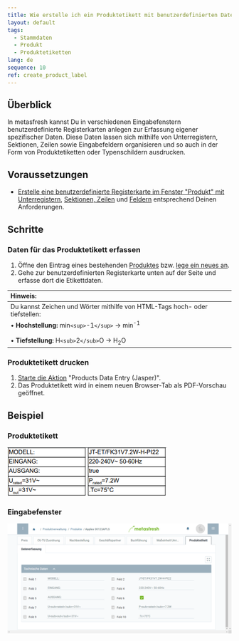 ```yaml
---
title: Wie erstelle ich ein Produktetikett mit benutzerdefinierten Daten?
layout: default
tags:
  - Stammdaten
  - Produkt
  - Produktetiketten
lang: de
sequence: 10
ref: create_product_label
---
```


## Überblick
In metasfresh kannst Du in verschiedenen Eingabefenstern benutzerdefinierte Registerkarten anlegen zur Erfassung eigener spezifischer Daten. Diese Daten lassen sich mithilfe von Unterregistern, Sektionen, Zeilen sowie Eingabefeldern organisieren und so auch in der Form von Produktetiketten oder Typenschildern ausdrucken.

## Voraussetzungen
- [Erstelle eine benutzerdefinierte Registerkarte im Fenster "Produkt" mit Unterregistern](Benutzerdefinierte_Registerkarte_anlegen), [Sektionen, Zeilen](Unterregister_Sektion_hinzufuegen) und [Feldern](Sektionszeilen_Felder_hinzufuegen) entsprechend Deinen Anforderungen.

## Schritte

### Daten für das Produktetikett erfassen
1. Öffne den Eintrag eines bestehenden [Produktes](Menu) bzw. [lege ein neues an](NeuesProdukt).
1. Gehe zur benutzerdefinierten Registerkarte unten auf der Seite und erfasse dort die Etikettdaten.

| **Hinweis:** |
| :--- |
| Du kannst Zeichen und Wörter mithilfe von HTML-Tags hoch- oder tiefstellen: |
| •&nbsp;**Hochstellung:** min`<sup>`-1`</sup>` &rarr; min<sup>-1</sup><br><br> •&nbsp;**Tiefstellung:** H`<sub>`2`</sub>`O &rarr; H<sub>2</sub>O |

### Produktetikett drucken
1. [Starte die Aktion](AktionStarten) "Products Data Entry (Jasper)".
1. Das Produktetikett wird in einem neuen Browser-Tab als PDF-Vorschau geöffnet.

## Beispiel

### Produktetikett
![](assets/Produktetikett_Typenschild.png)

### Eingabefenster
![](assets/Produktetikett_Registerkarte.png)
